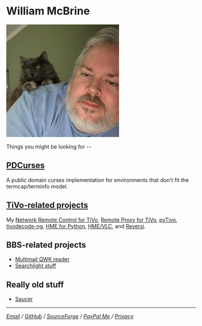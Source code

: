 William McBrine
===============

![pic]

Things you might be looking for --


[PDCurses]
----------

A public domain curses implementation for environments that don't fit
the termcap/terminfo model.


[TiVo-related projects]
-----------------------

My [Network Remote Control for TiVo], [Remote Proxy for TiVo], [pyTivo],
[tivodecode-ng], [HME for Python], [HME/VLC], and [Reversi].


BBS-related projects
--------------------

* [Multimail QWK reader]
* [Searchlight stuff]


Really old stuff
----------------

* [Saucer]


---

*[Email] / [GitHub] / [SourceForge] / [PayPal Me] / [Privacy]*

[pic]: images/meandmisty2.jpg

[PDCurses]: https://pdcurses.org/

[TiVo-related projects]: tivo/
[Network Remote Control for TiVo]: tivo/index.md#network-remote-control-for-tivo
[Remote Proxy for TiVo]: tivo/index.md#remote-proxy-for-tivo
[pyTivo]: tivo/index.md#pytivo
[tivodecode-ng]: tivo/index.md#tivodecode-ng
[HME for Python]: tivo/index.md#hme-for-python
[HME/VLC]: tivo/index.md#hmevlc-video-streamer
[Reversi]: tivo/index.md#reversi

[Multimail QWK reader]: MultiMail/
[Searchlight stuff]: sl/

[Saucer]: saucer/

[Email]: mailto:wmcbrine@gmail.com
[GitHub]: https://github.com/wmcbrine/
[SourceForge]: https://sourceforge.net/u/wmcbrine/
[PayPal Me]: https://paypal.me/wmcbrine
[Privacy]: privacy.md
